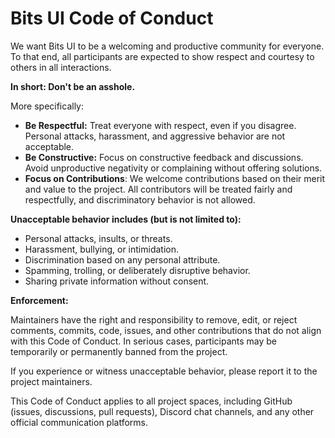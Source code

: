 # Bits UI Code of Conduct

We want Bits UI to be a welcoming and productive community for everyone. To that end, all participants are expected to show respect and courtesy to others in all interactions.

**In short: Don't be an asshole.**

More specifically:

- **Be Respectful:** Treat everyone with respect, even if you disagree. Personal attacks, harassment, and aggressive behavior are not acceptable.
- **Be Constructive:** Focus on constructive feedback and discussions. Avoid unproductive negativity or complaining without offering solutions.
- **Focus on Contributions**: We welcome contributions based on their merit and value to the project. All contributors will be treated fairly and respectfully, and discriminatory behavior is not allowed.

**Unacceptable behavior includes (but is not limited to):**

- Personal attacks, insults, or threats.
- Harassment, bullying, or intimidation.
- Discrimination based on any personal attribute.
- Spamming, trolling, or deliberately disruptive behavior.
- Sharing private information without consent.

**Enforcement:**

Maintainers have the right and responsibility to remove, edit, or reject comments, commits, code, issues, and other contributions that do not align with this Code of Conduct. In serious cases, participants may be temporarily or permanently banned from the project.

If you experience or witness unacceptable behavior, please report it to the project maintainers.

This Code of Conduct applies to all project spaces, including GitHub (issues, discussions, pull requests), Discord chat channels, and any other official communication platforms.
